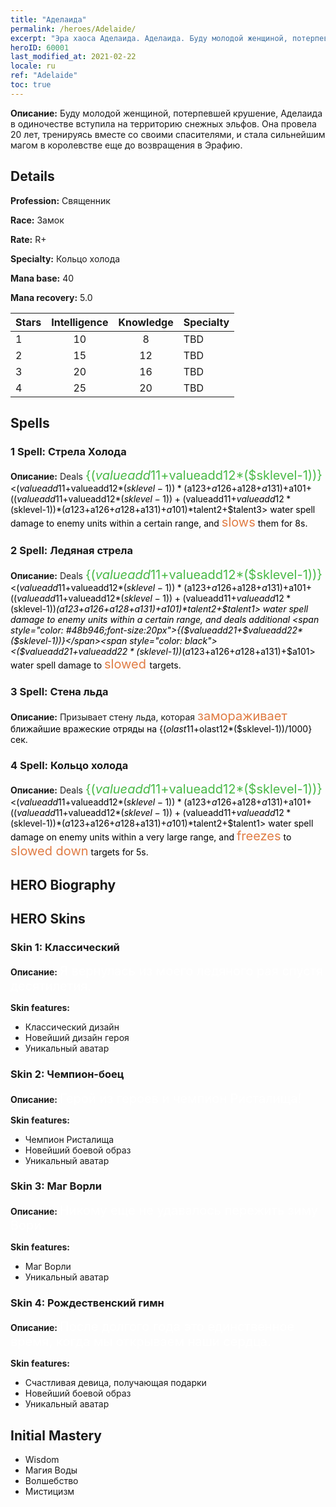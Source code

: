 ```yaml
---
title: "Аделаида"
permalink: /heroes/Adelaide/
excerpt: "Эра хаоса Аделаида. Аделаида. Буду молодой женщиной, потерпевшей крушение, Аделаида в одиночестве вступила на территорию снежных эльфов. Она провела 20 лет, тренируясь вместе со своими спасителями, и стала сильнейшим магом в королевстве еще до возвращения в Эрафию."
heroID: 60001
last_modified_at: 2021-02-22
locale: ru
ref: "Adelaide"
toc: true
---
```

 **Описание:** Буду молодой женщиной, потерпевшей крушение, Аделаида в одиночестве вступила на территорию снежных эльфов. Она провела 20 лет, тренируясь вместе со своими спасителями, и стала сильнейшим магом в королевстве еще до возвращения в Эрафию.
## Details
 **Profession:** Священник

 **Race:** Замок

 **Rate:** R+

 **Specialty:** Кольцо холода

 **Mana base:** 40

 **Mana recovery:** 5.0


  | Stars   |  Intelligence  |    Knowledge   |      Specialty     |
  |---------|:---------------:|:---------------:|--------------------|
  |    1    | 10 | 8 | TBD |
  |    2    | 15 | 12 | TBD |
  |    3    | 20 | 16 | TBD |
  |    4    | 25 | 20 | TBD |

## Spells
### 1 Spell: Стрела Холода
 **Описание:** Deals <span style="color: #48b946;font-size:20px">{($valueadd11+$valueadd12*($sklevel-1))}</span><span style="color: black"><($valueadd11+$valueadd12*($sklevel-1))*($a123+$a126+$a128+$a131)+$a101+(($valueadd11+$valueadd12*($sklevel-1))+($valueadd11+$valueadd12*($sklevel-1))*($a123+$a126+$a128+$a131)+$a101)*$talent2+$talent3> water spell damage to enemy units within a certain range, and <span style="color: #e07c44;font-size:20px">slows</span><span style="color: black"> them for 8s.

### 2 Spell: Ледяная стрела
 **Описание:** Deals <span style="color: #48b946;font-size:20px">{($valueadd11+$valueadd12*($sklevel-1))}</span><span style="color: black"><($valueadd11+$valueadd12*($sklevel-1))*($a123+$a126+$a128+$a131)+$a101+(($valueadd11+$valueadd12*($sklevel-1))+($valueadd11+$valueadd12*($sklevel-1))*($a123+$a126+$a128+$a131)+$a101)*$talent2+$talent1> water spell damage to enemy units within a certain range, and deals additional <span style="color: #48b946;font-size:20px">{($valueadd21+$valueadd22*($sklevel-1))}</span><span style="color: black"><($valueadd21+$valueadd22*($sklevel-1))*($a123+$a126+$a128+$a131)+$a101> water spell damage to <span style="color: #e07c44;font-size:20px">slowed </span><span style="color: black"> targets.

### 3 Spell: Стена льда
 **Описание:** Призывает стену льда, которая <span style="color: #e07c44;font-size:20px">замораживает</span><span style="color: black"> ближайшие вражеские отряды на {($olast11+$olast12*($sklevel-1))/1000} сек.

### 4 Spell: Кольцо холода
 **Описание:** Deals <span style="color: #48b946;font-size:20px">{($valueadd11+$valueadd12*($sklevel-1))}</span><span style="color: black"><($valueadd11+$valueadd12*($sklevel-1))*($a123+$a126+$a128+$a131)+$a101+(($valueadd11+$valueadd12*($sklevel-1))+($valueadd11+$valueadd12*($sklevel-1))*($a123+$a126+$a128+$a131)+$a101)*$talent2+$talent1> water spell damage on enemy units within a very large range, and <span style="color: #e07c44;font-size:20px">freezes</span><span style="color: black"> to <span style="color: #e07c44;font-size:20px">slowed down</span><span style="color: black"> targets for 5s.


## HERO Biography

## HERO Skins
### Skin 1: **Классический**

 **Описание:** <span style="color: #ffffff;font-size:20px">Я вернулась из моего ледяного рая спустя десятилетия.</span>

 **Skin features:** 

   - Классический дизайн
   - Новейший дизайн героя
   - Уникальный аватар

### Skin 2: **Чемпион-боец**

 **Описание:** <span style="color: #ffffff;font-size:20px">Герой из героев и чемпион Ристалища!</span>

 **Skin features:** 

   - Чемпион Ристалища
   - Новейший боевой образ
   - Уникальный аватар

### Skin 3: **Маг Ворли**

 **Описание:** <span style="color: #ffffff;font-size:20px">Никому еще не удавалось пережить зиму Вори.</span>

 **Skin features:** 

   - Маг Ворли
   - Уникальный аватар

### Skin 4: **Рождественский гимн**

 **Описание:** <span style="color: #ffffff;font-size:20px">После долгого года это единственное время, когда мы открываем наши сердца.</span>

 **Skin features:** 

   - Счастливая девица, получающая подарки
   - Новейший боевой образ
   - Уникальный аватар


## Initial Mastery
   - Wisdom
   - Магия Воды
   - Волшебство
   - Мистицизм
